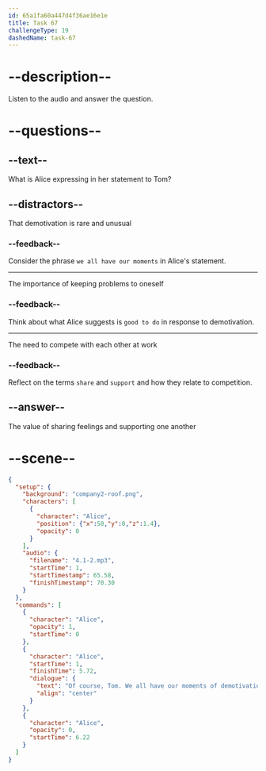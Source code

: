 ```yaml
---
id: 65a1fa60a447d4f36ae16e1e
title: Task 67
challengeType: 19
dashedName: task-67
---
```

<!-- (Audio) Alice: Of course, Tom. We all have our moments of demotivation, and it's good to share and support each other. -->

# --description--

Listen to the audio and answer the question.

# --questions--

## --text--

What is Alice expressing in her statement to Tom?

## --distractors--

That demotivation is rare and unusual

### --feedback--

Consider the phrase `we all have our moments` in Alice's statement.

---

The importance of keeping problems to oneself

### --feedback--

Think about what Alice suggests is `good to do` in response to demotivation.

---

The need to compete with each other at work

### --feedback--

Reflect on the terms `share` and `support` and how they relate to competition.

## --answer--

The value of sharing feelings and supporting one another

# --scene--

```json
{
  "setup": {
    "background": "company2-roof.png",
    "characters": [
      {
        "character": "Alice",
        "position": {"x":50,"y":0,"z":1.4},
        "opacity": 0
      }
    ],
    "audio": {
      "filename": "4.1-2.mp3",
      "startTime": 1,
      "startTimestamp": 65.58,
      "finishTimestamp": 70.30
    }
  },
  "commands": [
    {
      "character": "Alice",
      "opacity": 1,
      "startTime": 0
    },
    {
      "character": "Alice",
      "startTime": 1,
      "finishTime": 5.72,
      "dialogue": {
        "text": "Of course, Tom. We all have our moments of demotivation and it's good to share and support each other.",
        "align": "center"
      }
    },
    {
      "character": "Alice",
      "opacity": 0,
      "startTime": 6.22
    }
  ]
}
```

